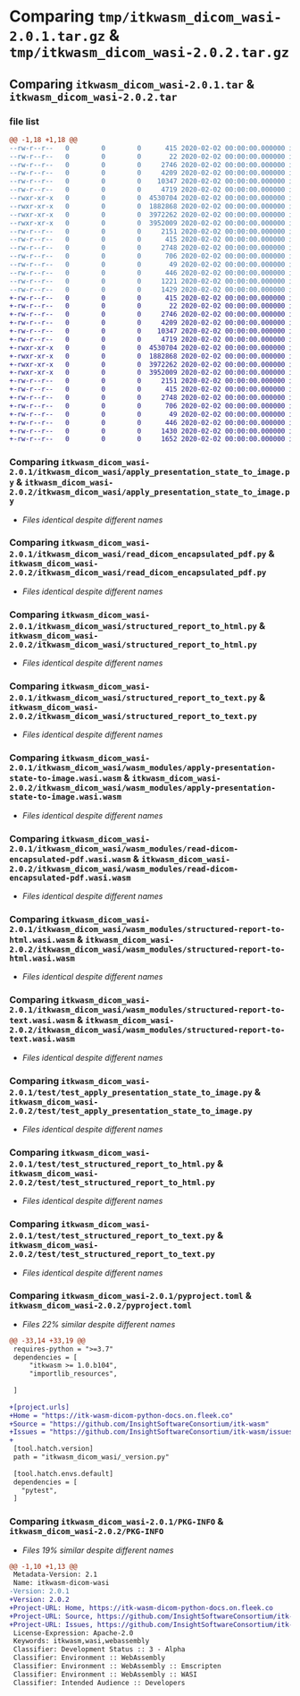 # Comparing `tmp/itkwasm_dicom_wasi-2.0.1.tar.gz` & `tmp/itkwasm_dicom_wasi-2.0.2.tar.gz`

## Comparing `itkwasm_dicom_wasi-2.0.1.tar` & `itkwasm_dicom_wasi-2.0.2.tar`

### file list

```diff
@@ -1,18 +1,18 @@
--rw-r--r--   0        0        0      415 2020-02-02 00:00:00.000000 itkwasm_dicom_wasi-2.0.1/itkwasm_dicom_wasi/__init__.py
--rw-r--r--   0        0        0       22 2020-02-02 00:00:00.000000 itkwasm_dicom_wasi-2.0.1/itkwasm_dicom_wasi/_version.py
--rw-r--r--   0        0        0     2746 2020-02-02 00:00:00.000000 itkwasm_dicom_wasi-2.0.1/itkwasm_dicom_wasi/apply_presentation_state_to_image.py
--rw-r--r--   0        0        0     4209 2020-02-02 00:00:00.000000 itkwasm_dicom_wasi-2.0.1/itkwasm_dicom_wasi/read_dicom_encapsulated_pdf.py
--rw-r--r--   0        0        0    10347 2020-02-02 00:00:00.000000 itkwasm_dicom_wasi-2.0.1/itkwasm_dicom_wasi/structured_report_to_html.py
--rw-r--r--   0        0        0     4719 2020-02-02 00:00:00.000000 itkwasm_dicom_wasi-2.0.1/itkwasm_dicom_wasi/structured_report_to_text.py
--rwxr-xr-x   0        0        0  4530704 2020-02-02 00:00:00.000000 itkwasm_dicom_wasi-2.0.1/itkwasm_dicom_wasi/wasm_modules/apply-presentation-state-to-image.wasi.wasm
--rwxr-xr-x   0        0        0  1882868 2020-02-02 00:00:00.000000 itkwasm_dicom_wasi-2.0.1/itkwasm_dicom_wasi/wasm_modules/read-dicom-encapsulated-pdf.wasi.wasm
--rwxr-xr-x   0        0        0  3972262 2020-02-02 00:00:00.000000 itkwasm_dicom_wasi-2.0.1/itkwasm_dicom_wasi/wasm_modules/structured-report-to-html.wasi.wasm
--rwxr-xr-x   0        0        0  3952009 2020-02-02 00:00:00.000000 itkwasm_dicom_wasi-2.0.1/itkwasm_dicom_wasi/wasm_modules/structured-report-to-text.wasi.wasm
--rw-r--r--   0        0        0     2151 2020-02-02 00:00:00.000000 itkwasm_dicom_wasi-2.0.1/test/test_apply_presentation_state_to_image.py
--rw-r--r--   0        0        0      415 2020-02-02 00:00:00.000000 itkwasm_dicom_wasi-2.0.1/test/test_read_dicom_encapsulated_pdf.py
--rw-r--r--   0        0        0     2748 2020-02-02 00:00:00.000000 itkwasm_dicom_wasi-2.0.1/test/test_structured_report_to_html.py
--rw-r--r--   0        0        0      706 2020-02-02 00:00:00.000000 itkwasm_dicom_wasi-2.0.1/test/test_structured_report_to_text.py
--rw-r--r--   0        0        0       49 2020-02-02 00:00:00.000000 itkwasm_dicom_wasi-2.0.1/.gitignore
--rw-r--r--   0        0        0      446 2020-02-02 00:00:00.000000 itkwasm_dicom_wasi-2.0.1/README.md
--rw-r--r--   0        0        0     1221 2020-02-02 00:00:00.000000 itkwasm_dicom_wasi-2.0.1/pyproject.toml
--rw-r--r--   0        0        0     1429 2020-02-02 00:00:00.000000 itkwasm_dicom_wasi-2.0.1/PKG-INFO
+-rw-r--r--   0        0        0      415 2020-02-02 00:00:00.000000 itkwasm_dicom_wasi-2.0.2/itkwasm_dicom_wasi/__init__.py
+-rw-r--r--   0        0        0       22 2020-02-02 00:00:00.000000 itkwasm_dicom_wasi-2.0.2/itkwasm_dicom_wasi/_version.py
+-rw-r--r--   0        0        0     2746 2020-02-02 00:00:00.000000 itkwasm_dicom_wasi-2.0.2/itkwasm_dicom_wasi/apply_presentation_state_to_image.py
+-rw-r--r--   0        0        0     4209 2020-02-02 00:00:00.000000 itkwasm_dicom_wasi-2.0.2/itkwasm_dicom_wasi/read_dicom_encapsulated_pdf.py
+-rw-r--r--   0        0        0    10347 2020-02-02 00:00:00.000000 itkwasm_dicom_wasi-2.0.2/itkwasm_dicom_wasi/structured_report_to_html.py
+-rw-r--r--   0        0        0     4719 2020-02-02 00:00:00.000000 itkwasm_dicom_wasi-2.0.2/itkwasm_dicom_wasi/structured_report_to_text.py
+-rwxr-xr-x   0        0        0  4530704 2020-02-02 00:00:00.000000 itkwasm_dicom_wasi-2.0.2/itkwasm_dicom_wasi/wasm_modules/apply-presentation-state-to-image.wasi.wasm
+-rwxr-xr-x   0        0        0  1882868 2020-02-02 00:00:00.000000 itkwasm_dicom_wasi-2.0.2/itkwasm_dicom_wasi/wasm_modules/read-dicom-encapsulated-pdf.wasi.wasm
+-rwxr-xr-x   0        0        0  3972262 2020-02-02 00:00:00.000000 itkwasm_dicom_wasi-2.0.2/itkwasm_dicom_wasi/wasm_modules/structured-report-to-html.wasi.wasm
+-rwxr-xr-x   0        0        0  3952009 2020-02-02 00:00:00.000000 itkwasm_dicom_wasi-2.0.2/itkwasm_dicom_wasi/wasm_modules/structured-report-to-text.wasi.wasm
+-rw-r--r--   0        0        0     2151 2020-02-02 00:00:00.000000 itkwasm_dicom_wasi-2.0.2/test/test_apply_presentation_state_to_image.py
+-rw-r--r--   0        0        0      415 2020-02-02 00:00:00.000000 itkwasm_dicom_wasi-2.0.2/test/test_read_dicom_encapsulated_pdf.py
+-rw-r--r--   0        0        0     2748 2020-02-02 00:00:00.000000 itkwasm_dicom_wasi-2.0.2/test/test_structured_report_to_html.py
+-rw-r--r--   0        0        0      706 2020-02-02 00:00:00.000000 itkwasm_dicom_wasi-2.0.2/test/test_structured_report_to_text.py
+-rw-r--r--   0        0        0       49 2020-02-02 00:00:00.000000 itkwasm_dicom_wasi-2.0.2/.gitignore
+-rw-r--r--   0        0        0      446 2020-02-02 00:00:00.000000 itkwasm_dicom_wasi-2.0.2/README.md
+-rw-r--r--   0        0        0     1430 2020-02-02 00:00:00.000000 itkwasm_dicom_wasi-2.0.2/pyproject.toml
+-rw-r--r--   0        0        0     1652 2020-02-02 00:00:00.000000 itkwasm_dicom_wasi-2.0.2/PKG-INFO
```

### Comparing `itkwasm_dicom_wasi-2.0.1/itkwasm_dicom_wasi/apply_presentation_state_to_image.py` & `itkwasm_dicom_wasi-2.0.2/itkwasm_dicom_wasi/apply_presentation_state_to_image.py`

 * *Files identical despite different names*

### Comparing `itkwasm_dicom_wasi-2.0.1/itkwasm_dicom_wasi/read_dicom_encapsulated_pdf.py` & `itkwasm_dicom_wasi-2.0.2/itkwasm_dicom_wasi/read_dicom_encapsulated_pdf.py`

 * *Files identical despite different names*

### Comparing `itkwasm_dicom_wasi-2.0.1/itkwasm_dicom_wasi/structured_report_to_html.py` & `itkwasm_dicom_wasi-2.0.2/itkwasm_dicom_wasi/structured_report_to_html.py`

 * *Files identical despite different names*

### Comparing `itkwasm_dicom_wasi-2.0.1/itkwasm_dicom_wasi/structured_report_to_text.py` & `itkwasm_dicom_wasi-2.0.2/itkwasm_dicom_wasi/structured_report_to_text.py`

 * *Files identical despite different names*

### Comparing `itkwasm_dicom_wasi-2.0.1/itkwasm_dicom_wasi/wasm_modules/apply-presentation-state-to-image.wasi.wasm` & `itkwasm_dicom_wasi-2.0.2/itkwasm_dicom_wasi/wasm_modules/apply-presentation-state-to-image.wasi.wasm`

 * *Files identical despite different names*

### Comparing `itkwasm_dicom_wasi-2.0.1/itkwasm_dicom_wasi/wasm_modules/read-dicom-encapsulated-pdf.wasi.wasm` & `itkwasm_dicom_wasi-2.0.2/itkwasm_dicom_wasi/wasm_modules/read-dicom-encapsulated-pdf.wasi.wasm`

 * *Files identical despite different names*

### Comparing `itkwasm_dicom_wasi-2.0.1/itkwasm_dicom_wasi/wasm_modules/structured-report-to-html.wasi.wasm` & `itkwasm_dicom_wasi-2.0.2/itkwasm_dicom_wasi/wasm_modules/structured-report-to-html.wasi.wasm`

 * *Files identical despite different names*

### Comparing `itkwasm_dicom_wasi-2.0.1/itkwasm_dicom_wasi/wasm_modules/structured-report-to-text.wasi.wasm` & `itkwasm_dicom_wasi-2.0.2/itkwasm_dicom_wasi/wasm_modules/structured-report-to-text.wasi.wasm`

 * *Files identical despite different names*

### Comparing `itkwasm_dicom_wasi-2.0.1/test/test_apply_presentation_state_to_image.py` & `itkwasm_dicom_wasi-2.0.2/test/test_apply_presentation_state_to_image.py`

 * *Files identical despite different names*

### Comparing `itkwasm_dicom_wasi-2.0.1/test/test_structured_report_to_html.py` & `itkwasm_dicom_wasi-2.0.2/test/test_structured_report_to_html.py`

 * *Files identical despite different names*

### Comparing `itkwasm_dicom_wasi-2.0.1/test/test_structured_report_to_text.py` & `itkwasm_dicom_wasi-2.0.2/test/test_structured_report_to_text.py`

 * *Files identical despite different names*

### Comparing `itkwasm_dicom_wasi-2.0.1/pyproject.toml` & `itkwasm_dicom_wasi-2.0.2/pyproject.toml`

 * *Files 22% similar despite different names*

```diff
@@ -33,14 +33,19 @@
 requires-python = ">=3.7"
 dependencies = [
     "itkwasm >= 1.0.b104",
     "importlib_resources",
 
 ]
 
+[project.urls]
+Home = "https://itk-wasm-dicom-python-docs.on.fleek.co"
+Source = "https://github.com/InsightSoftwareConsortium/itk-wasm"
+Issues = "https://github.com/InsightSoftwareConsortium/itk-wasm/issues"
+
 [tool.hatch.version]
 path = "itkwasm_dicom_wasi/_version.py"
 
 [tool.hatch.envs.default]
 dependencies = [
   "pytest",
 ]
```

### Comparing `itkwasm_dicom_wasi-2.0.1/PKG-INFO` & `itkwasm_dicom_wasi-2.0.2/PKG-INFO`

 * *Files 19% similar despite different names*

```diff
@@ -1,10 +1,13 @@
 Metadata-Version: 2.1
 Name: itkwasm-dicom-wasi
-Version: 2.0.1
+Version: 2.0.2
+Project-URL: Home, https://itk-wasm-dicom-python-docs.on.fleek.co
+Project-URL: Source, https://github.com/InsightSoftwareConsortium/itk-wasm
+Project-URL: Issues, https://github.com/InsightSoftwareConsortium/itk-wasm/issues
 License-Expression: Apache-2.0
 Keywords: itkwasm,wasi,webassembly
 Classifier: Development Status :: 3 - Alpha
 Classifier: Environment :: WebAssembly
 Classifier: Environment :: WebAssembly :: Emscripten
 Classifier: Environment :: WebAssembly :: WASI
 Classifier: Intended Audience :: Developers
```

